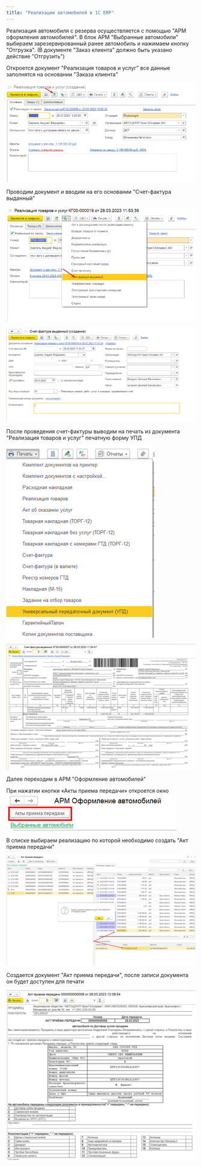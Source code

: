 ```yaml
---
title: "Реализации автомобилей в 1С ERP"
---
```


Реализация автомобиля с резерва осуществляется с помощью "АРМ оформления автомобилей".
В блок АРМ "Выбранные автомобили" выбираем зарезервированный ранее автомобиль и нажимаем кнопку "Отгрузка". (В документе "Заказ клиента" должно быть указано действие "Отгрузить")

Откроется документ "Реализация товаров и услуг" все данные заполнятся на основании "Заказа клиента"

![](_attach/Pasted%20image%2020230328115309.png)

Проводим документ и вводим на его основании "Счет-фактура выданный"

![](_attach/Pasted%20image%2020230328115440.png)

![](_attach/Pasted%20image%2020230328115508.png)

После проведения счет-фактуры выводим на печать из документа "Реализация товаров и услуг" печатную форму УПД

![](_attach/Pasted%20image%2020230328115642.png)

![](_attach/Pasted%20image%2020230328115701.png)

Далее переходим в АРМ "Оформление автомобилей"

При нажатии кнопки «Акты приема передачи» откроется окно
![](_attach/акт%20приема.png)

В списке выбираем реализацию по которой необходимо создать "Акт приема передачи"

![](_attach/Pasted%20image%2020230328120743.png)

Создается документ "Акт приема передачи", после записи документа он будет доступен для печати

![](_attach/Pasted%20image%2020230328121322.png)